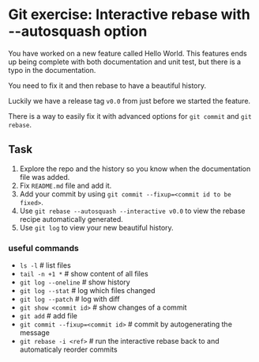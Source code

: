 # Git exercise: Interactive rebase with --autosquash option
You have worked on a new feature called Hello World.
This features ends up being complete with both documentation and unit test, but there is a typo in the documentation.

You need to fix it and then rebase to have a beautiful history.

Luckily we have a release tag `v0.0` from just before we started the feature.

There is a way to easily fix it with advanced options for `git commit` and `git rebase`.

## Task

1. Explore the repo and the history so you know when the documentation file was added.
2. Fix `README.md` file and add it.
3. Add your commit by using `git commit --fixup=<commit id to be fixed>`.
4. Use `git rebase --autosquash --interactive v0.0` to view the rebase recipe automatically generated.
5. Use `git log` to view your new beautiful history.

### useful commands

- `ls -l`                           # list files
- `tail -n +1 *`                    # show content of all files
- `git log --oneline`               # show history
- `git log --stat`                  # log which files changed
- `git log --patch`                 # log with diff
- `git show <commit id>`            # show changes of a commit
- `git add`                         # add file
- `git commit --fixup=<commit id>`  # commit by autogenerating the message
- `git rebase -i <ref>`             # run the interactive rebase back to <ref> and automaticaly reorder commits
